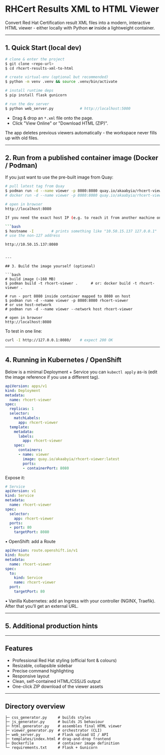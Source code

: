 # RHCert Results XML to HTML Viewer

Convert Red Hat Certification result XML files into a modern, interactive HTML viewer - either locally with Python **or** inside a lightweight container.

---

## 1. Quick Start (local dev)

```bash
# clone & enter the project
$ git clone <repo-url>
$ cd rhcert-results-xml-to-html

# create virtual-env (optional but recommended)
$ python -m venv .venv && source .venv/bin/activate

# install runtime deps
$ pip install flask gunicorn

# run the dev server
$ python web_server.py            # http://localhost:5000
```

* Drag & drop an `*.xml` file onto the page.
* Click "View Online" or "Download HTML (ZIP)".

The app deletes previous viewers automatically - the workspace never fills up with old files.

---

## 2. Run from a published container image (Docker / Podman)

If you just want to use the pre-built image from Quay:

```bash
# pull latest tag from Quay
$ podman run -d --name viewer -p 8080:8080 quay.io/akaabyia/rhcert-viewer:latest
# docker run -d --name viewer -p 8080:8080 quay.io/akaabyia/rhcert-viewer:latest

# open in browser
http://localhost:8080

If you need the exact host IP (e.g. to reach it from another machine on your LAN):

```bash
$ hostname -I        # prints something like "10.50.15.137 127.0.0.1"
# use the non-127 address

http://10.50.15.137:8080
```
```

---

## 3. Build the image yourself (optional)

```bash
# build image (~160 MB)
$ podman build -t rhcert-viewer .      # or: docker build -t rhcert-viewer .

# run - port 8080 inside container mapped to 8080 on host
$ podman run -d --name viewer -p 8080:8080 rhcert-viewer
# or use host-network
# podman run -d --name viewer --network host rhcert-viewer

# open in browser
http://localhost:8080
```

To test in one line:
```bash
curl -I http://127.0.0.1:8080/    # expect 200 OK
```

---

## 4. Running in Kubernetes / OpenShift

Below is a minimal Deployment + Service you can `kubectl apply` as-is (edit the image reference if you use a different tag).

```yaml
apiVersion: apps/v1
kind: Deployment
metadata:
  name: rhcert-viewer
spec:
  replicas: 1
  selector:
    matchLabels:
      app: rhcert-viewer
  template:
    metadata:
      labels:
        app: rhcert-viewer
    spec:
      containers:
      - name: viewer
        image: quay.io/akaabyia/rhcert-viewer:latest
        ports:
        - containerPort: 8080
```

Expose it:

```yaml
# Service
apiVersion: v1
kind: Service
metadata:
  name: rhcert-viewer
spec:
  selector:
    app: rhcert-viewer
  ports:
  - port: 80
    targetPort: 8080
```

• OpenShift: add a Route
```yaml
apiVersion: route.openshift.io/v1
kind: Route
metadata:
  name: rhcert-viewer
spec:
  to:
    kind: Service
    name: rhcert-viewer
  port:
    targetPort: 80
```

• Vanilla Kubernetes: add an Ingress with your controller (NGINX, Traefik). After that you’ll get an external URL.

---

## 5. Additional production hints

---

## Features


- Professional Red Hat styling (official font & colours)
- Resizable, collapsible sidebar
- Precise command highlighting
- Responsive layout
- Clean, self-contained HTML/CSS/JS output
- One-click ZIP download of the viewer assets

---

## Directory overview

```
├─ css_generator.py     # builds styles
├─ js_generator.py      # builds JS behaviour
├─ html_generator.py    # assembles final HTML viewer
├─ viewer_generator.py  # orchestrator (CLI)
├─ web_server.py        # Flask upload UI / API
├─ templates/index.html # drag-and-drop frontend
├─ Dockerfile           # container image definition
└─ requirements.txt     # Flask + Gunicorn
```